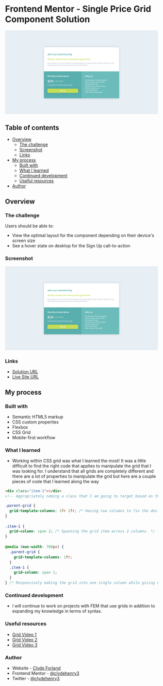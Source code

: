 # Frontend Mentor - Single Price Grid Component Solution

![](/Screenshot.png)

## Table of contents

- [Overview](#overview)
  - [The challenge](#the-challenge)
  - [Screenshot](#screenshot)
  - [Links](#links)
- [My process](#my-process)
  - [Built with](#built-with)
  - [What I learned](#what-i-learned)
  - [Continued development](#continued-development)
  - [Useful resources](#useful-resources)
- [Author](#author)

## Overview

### The challenge

Users should be able to:

- View the optimal layout for the component depending on their device's screen size
- See a hover state on desktop for the Sign Up call-to-action

### Screenshot

![](/Screenshot.png)

### Links

- [Solution URL](https://www.frontendmentor.io/solutions/single-grid-card-fOxhOflyv3)
- [Live Site URL ](https://single-price-grid-solution.vercel.app/)

## My process

### Built with

- Semantic HTML5 markup
- CSS custom properties
- Flexbox
- CSS Grid
- Mobile-first workflow

### What I learned

- Working within CSS grid was what I learned the most! It was a little difficult to find the right code that applies to manipulate the grid that I was looking for. I understand that all grids are completely different and there are a lot of properties to manipulate the grid but here are a couple pieces of code that I learned along the way

```html
<div class="item-1"></div>
<!-- Appropriately naming a class that I am going to target based on the design. -->
```

```css
.parent-grid {
  grid-template-columns: 1fr 1fr; /* Having two columns to fix the design needs*/
}

.item-1 {
  grid-column: span 2; /* Spanning the grid item across 2 columns. */
}

@media (max-width: 700px) {
  .parent-grid {
    grid-template-columns: 1fr;
  }
  .item-1 {
    grid-column: span 1;
  }
} /* Responsively making the grid into one single column while giving equal width and height of the first grid item */
```

### Continued development

- I will continue to work on projects with FEM that use grids in addition to expanding my knowledge in terms of syntax.

### Useful resources

- [Grid Video 1](https://youtu.be/-66-ctvXHGY?si=W_-ogyC4dlUU5mob)
- [Grid Video 2](https://youtu.be/EiNiSFIPIQE?si=y7Tav-lHdKJ5Cm_O)
- [Grid Video 3](https://youtu.be/rg7Fvvl3taU?si=Q8emaGWxNJsSAE7f)

### Author

- Website - [Clyde Forland](https://www.clydeforland.com)
- Frontend Mentor - [@clydehenry3](https://www.frontendmentor.io/profile/clydehenry3)
- Twitter - [@clydehenry3](https://www.twitter.com/clydehenry3)
